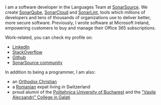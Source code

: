 I am a software developer in the Languages Team at [SonarSource](https://www.sonarsource.com/). We create [SonarQube](https://www.sonarqube.org/), [SonarCloud](http://sonarcloud.io/) and [SonarLint](https://www.sonarlint.org/), tools which millions of developers and tens of thousands of organizations use to deliver better, more secure software. Previously, I wrote software at Microsoft Ireland, empowering customers to buy and manage their Office 365 subscriptions.

Work-related, you can check my profile on:
- [LinkedIn](https://www.linkedin.com/in/epureandrei/)
- [StackOverflow](https://stackoverflow.com/users/2261315/andrei-epure)
- [Github](https://github.com/andrei-epure-sonarsource)
- [SonarSource community](https://community.sonarsource.com/u/Andrei_Epure/summary)

In addition to being a programmer, I am also:
- an [Orthodox Christian](https://en.wikipedia.org/wiki/Eastern_Orthodox_Church)
- a [Romanian](https://en.wikipedia.org/wiki/Romania) expat living in Switzerland
- proud alumni of the [Politehnica University of Bucharest](https://upb.ro/en/) and the ["Vasile Alecsandri" College in Galati](https://cnva.eu/)
